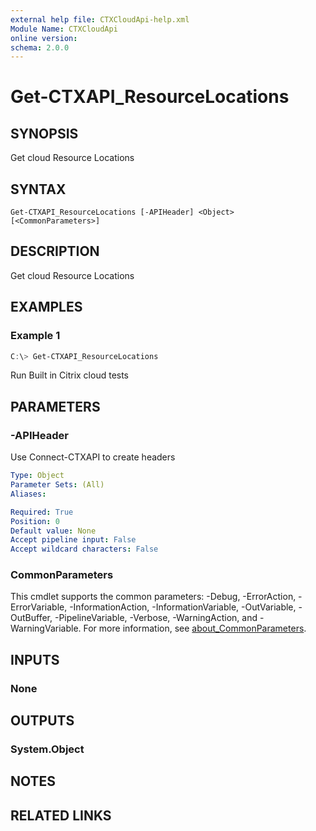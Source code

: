 ```yaml
---
external help file: CTXCloudApi-help.xml
Module Name: CTXCloudApi
online version:
schema: 2.0.0
---
```


# Get-CTXAPI_ResourceLocations

## SYNOPSIS
Get cloud Resource Locations

## SYNTAX

```
Get-CTXAPI_ResourceLocations [-APIHeader] <Object> [<CommonParameters>]
```

## DESCRIPTION
Get cloud Resource Locations

## EXAMPLES

### Example 1
```powershell
C:\> Get-CTXAPI_ResourceLocations
```

Run Built in Citrix cloud tests

## PARAMETERS

### -APIHeader
Use Connect-CTXAPI to create headers


```yaml
Type: Object
Parameter Sets: (All)
Aliases:

Required: True
Position: 0
Default value: None
Accept pipeline input: False
Accept wildcard characters: False
```

### CommonParameters
This cmdlet supports the common parameters: -Debug, -ErrorAction, -ErrorVariable, -InformationAction, -InformationVariable, -OutVariable, -OutBuffer, -PipelineVariable, -Verbose, -WarningAction, and -WarningVariable. For more information, see [about_CommonParameters](http://go.microsoft.com/fwlink/?LinkID=113216).

## INPUTS

### None

## OUTPUTS

### System.Object
## NOTES

## RELATED LINKS

